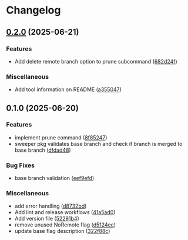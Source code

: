 # Changelog

## [0.2.0](https://github.com/byFrederick/branch-sweeper/compare/v0.1.0...v0.2.0) (2025-06-21)

### Features

* Add delete remote branch option to prune subcommand ([682d24f](https://github.com/byFrederick/branch-sweeper/commit/682d24f5bd8c8d1e361b81d8aa37d66bce8bd2fd))

### Miscellaneous

* Add tool information on README ([a355047](https://github.com/byFrederick/branch-sweeper/commit/a3550475eb6d1244949c37580332e773ee54d163))

## 0.1.0 (2025-06-20)

### Features

* implement prune command ([8f85247](https://github.com/byFrederick/branch-sweeper/commit/8f85247ecac96d14b8d1ae4159063306fe8e6413))
* sweeper pkg validates base branch and check if branch is merged to base branch ([dfdad48](https://github.com/byFrederick/branch-sweeper/commit/dfdad4874287a291e77275e15732c91225f21ebc))

### Bug Fixes

* base branch validation ([eef9efd](https://github.com/byFrederick/branch-sweeper/commit/eef9efd6bccfc6e33f6f593a757c8441f514ad31))

### Miscellaneous

* add error handling ([d8732bd](https://github.com/byFrederick/branch-sweeper/commit/d8732bdb150a9e75156081e5dd421c6d089ad261))
* Add lint and release workflows ([41a5ad0](https://github.com/byFrederick/branch-sweeper/commit/41a5ad0dc03b18924d5ddb9663097c31340bda4c))
* Add version file ([52291b4](https://github.com/byFrederick/branch-sweeper/commit/52291b4b8f9170fbf34a6ce5bd02bf73438f8867))
* remove unused NoRemote flag ([d5124ec](https://github.com/byFrederick/branch-sweeper/commit/d5124ecfffad5745a201a2d95ea3f1eb791ce547))
* update base flag description ([322f88c](https://github.com/byFrederick/branch-sweeper/commit/322f88ce70cd93582c7c9058af9533788280b79d))
